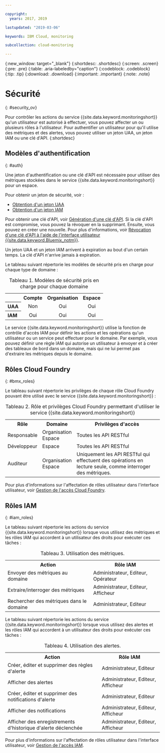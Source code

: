 ```yaml
---

copyright:
  years: 2017, 2019

lastupdated: "2019-03-06"

keywords: IBM Cloud, monitoring

subcollection: cloud-monitoring

---
```


{:new_window: target="_blank"}
{:shortdesc: .shortdesc}
{:screen: .screen}
{:pre: .pre}
{:table: .aria-labeledby="caption"}
{:codeblock: .codeblock}
{:tip: .tip}
{:download: .download}
{:important: .important}
{:note: .note}


# Sécurité
{: #security_ov}

Pour contrôler les actions du service {{site.data.keyword.monitoringshort}} qu'un utilisateur est autorisé à effectuer, vous pouvez affecter un ou plusieurs rôles à l'utilisateur. Pour authentifier un utilisateur pour qu'il utilise des métriques et des alertes, vous pouvez utiliser un jeton UAA, un jeton IAM ou une clé d'API. 
{:shortdesc}





## Modèles d'authentification
{: #auth}

Une jeton d'authentification ou une clé d'API est nécessaire pour utiliser des métriques stockées dans le service {{site.data.keyword.monitoringshort}} pour un espace. 

Pour obtenir un jeton de sécurité, voir :

* [Obtention d'un jeton UAA](/docs/services/cloud-monitoring/security?topic=cloud-monitoring-auth_uaa#auth_uaa)
* [Obtention d'un jeton IAM](/docs/services/cloud-monitoring/security?topic=cloud-monitoring-auth_iam#auth_iam)

Pour obtenir une clé d'API, voir [Génération d'une clé d'API](/docs/services/cloud-monitoring/security?topic=cloud-monitoring-auth_api_key#auth_api_key). Si la clé d'API est compromise, vous pouvez la révoquer en la supprimant. Ensuite, vous pouvez en créer une nouvelle. Pour plus d'informations, voir [Révocation d'une clé d'API à l'aide de l'interface utilisateur {{site.data.keyword.Bluemix_notm}}](/docs/services/cloud-monitoring/security?topic=cloud-monitoring-auth_api_key#revoke_ui). 

Un jeton UAA et un jeton IAM arrivent à expiration au bout d'un certain temps. La clé d'API n'arrive jamais à expiration. 

Le tableau suivant répertorie les modèles de sécurité pris en charge pour chaque type de domaine :

<table>
  <caption>Tableau 1. Modèles de sécurité pris en charge pour chaque domaine</caption>
  <tr>
    <th></th>
	<th align="right">Compte</th>
    <th align="right">Organisation</th>
    <th align="right">Espace</th>	
  </tr>
  <tr>
    <th align="left">UAA</th>
	<td align="center">Non</td>
	<td align="center">Oui</td>
	<td align="center">Oui</td>
  </tr>
  <tr>
    <th align="left">IAM</th>
	<td align="center">Oui</td>
	<td align="center">Oui</td>
	<td align="center">Oui</td>
  </tr>
</table>

Le service {{site.data.keyword.monitoringshort}} utilise la fonction de contrôle d'accès IAM pour définir les actions et les opérations qu'un utilisateur ou un service peut effectuer pour le domaine. Par exemple, vous pouvez définir une règle IAM qui autorise un utilisateur à envoyer et à créer des tableaux de bord dans un domaine, mais qui ne lui permet pas d'extraire les métriques depuis le domaine.



## Rôles Cloud Foundry
{: #bmx_roles}

Le tableau suivant répertorie les privilèges de chaque rôle Cloud Foundry pouvant être utilisé avec le service {{site.data.keyword.monitoringshort}} :

<table>
  <caption>Tableau 2. Rôle et privilèges Cloud Foundry permettant d'utiliser le service {{site.data.keyword.monitoringshort}}</caption>
  <tr>
    <th>Rôle</th>
	<th>Domaine</th>
	<th>Privilèges d'accès</th>
  </tr>
  <tr>
    <td>Responsable</td>
	<td>Organisation <br>Espace</td>
	<td>Toutes les API RESTful</td>
  </tr>
  <tr>
    <td>Développeur</td>
	<td>Espace</td>
	<td>Toutes les API RESTful</td>
  </tr>
  <tr>
    <td>Auditeur</td>
	<td>Organisation <br>Espace</td>
	<td>Uniquement les API RESTful qui effectuent des opérations en lecture seule, comme interroger des métriques.</td>
  </tr>
</table>

Pour plus d'informations sur l'affectation de rôles utilisateur dans l'interface utilisateur, voir [Gestion de l'accès Cloud Foundry](/docs/iam?topic=iam-mngcf#mngcf).



## Rôles IAM
{: #iam_roles}

Le tableau suivant répertorie les actions du service {{site.data.keyword.monitoringshort}} lorsque vous utilisez des métriques et les rôles IAM qui accordent à un utilisateur des droits pour exécuter ces tâches :

<table>
  <caption>Tableau 3. Utilisation des métriques. </caption>
  <tr>
	<th>Action</th>
	<th>Rôle IAM</th>
  </tr>
  <tr>
    <td>Envoyer des métriques au domaine</td>
	<td>Administrateur, Editeur, Opérateur</td>
  </tr>
  <tr>
    <td>Extraire/interroger des métriques</td>
	<td>Administrateur, Editeur, Afficheur</td>
  </tr>
  <tr>
    <td>Rechercher des métriques dans le domaine</td>
	<td>Administrateur, Editeur</td>
  </tr>
</table>

Le tableau suivant répertorie les actions du service {{site.data.keyword.monitoringshort}} lorsque vous utilisez des alertes et les rôles IAM qui accordent à un utilisateur des droits pour exécuter ces tâches :

<table>
  <caption>Tableau 4. Utilisation des alertes. </caption>
  <tr>
	<th>Action</th>
	<th>Rôle IAM</th>
  </tr>
  <tr>
    <td>Créer, éditer et supprimer des règles d'alerte</td>
	<td>Administrateur, Editeur</td>
  </tr>
  <tr>
    <td>Afficher des alertes</td>
	<td>Administrateur, Editeur, Afficheur</td>
  </tr>
  <tr>
    <td>Créer, éditer et supprimer des notifications d'alerte</td>
	<td>Administrateur, Editeur</td>
  </tr>
  <tr>
    <td>Afficher des notifications</td>
	<td>Administrateur, Editeur, Afficheur</td>
  </tr>
  <tr>
    <td>Afficher des enregistrements d'historique d'alerte déclenchée</td>
	<td>Administrateur, Editeur, Afficheur</td>
  </tr>
</table>

Pour plus d'informations sur l'affectation de rôles utilisateur dans l'interface utilisateur, voir [Gestion de l'accès IAM](/docs/iam?topic=iam-iammanidaccser#iammanidaccser).

